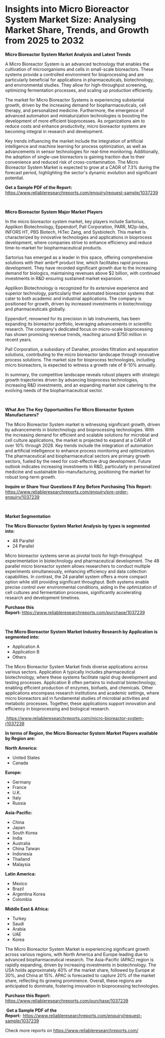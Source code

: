 <p><h1>Insights into Micro Bioreactor System Market Size: Analysing Market Share, Trends, and Growth from 2025 to 2032</h1></p><p><strong>Micro Bioreactor System Market Analysis and Latest Trends</strong></p>
<p><p>A Micro Bioreactor System is an advanced technology that enables the cultivation of microorganisms and cells in small-scale bioreactors. These systems provide a controlled environment for bioprocessing and are particularly beneficial for applications in pharmaceuticals, biotechnology, and environmental studies. They allow for high-throughput screening, optimizing fermentation processes, and scaling up production efficiently.</p><p>The market for Micro Bioreactor Systems is experiencing substantial growth, driven by the increasing demand for biopharmaceuticals, cell therapy, and personalized medicine. Furthermore, the emergence of advanced automation and miniaturization technologies is boosting the development of more efficient bioprocesses. As organizations aim to reduce costs and enhance productivity, micro bioreactor systems are becoming integral in research and development.</p><p>Key trends influencing the market include the integration of artificial intelligence and machine learning for process optimization, as well as advancements in sensor technologies for real-time monitoring. Additionally, the adoption of single-use bioreactors is gaining traction due to their convenience and reduced risk of cross-contamination. The Micro Bioreactor System Market is expected to grow at a CAGR of 7.3% during the forecast period, highlighting the sector's dynamic evolution and significant potential.</p></p>
<p><strong>Get a Sample PDF of the Report:&nbsp;</strong> <a href="https://www.reliableresearchreports.com/enquiry/request-sample/1037239?utm_campaign=3012&utm_medium=2&utm_source=Github&utm_content=ia&utm_term=21032025&utm_id=micro-bioreactor-system">https://www.reliableresearchreports.com/enquiry/request-sample/1037239</a></p>
<p>&nbsp;</p>
<p><strong>Micro Bioreactor System Major Market Players</strong></p>
<p><p>In the micro bioreactor system market, key players include Sartorius, Applikon Biotechnology, Eppendorf, Pall Corporation, PARR, M2p-labs, INFORS HT, PBS Biotech, HiTec Zang, and Sysbiotech. This market is characterized by innovative technologies and applications in bioprocess development, where companies strive to enhance efficiency and reduce time-to-market for biopharmaceutical products.</p><p>Sartorius has emerged as a leader in this space, offering comprehensive solutions with their ambr® product line, which facilitates rapid process development. They have recorded significant growth due to the increasing demand for biologics, maintaining revenues above $2 billion, with continued investments in R&D ensuring sustained market expansion.</p><p>Applikon Biotechnology is recognized for its extensive experience and superior technology, particularly their automated bioreactor systems that cater to both academic and industrial applications. The company is positioned for growth, driven by increased investments in biotechnology and pharmaceuticals globally.</p><p>Eppendorf, renowned for its precision in lab instruments, has been expanding its bioreactor portfolio, leveraging advancements in scientific research. The company's dedicated focus on micro-scale bioprocessing has shown promising revenue trends, reaching around $750 million in recent years.</p><p>Pall Corporation, a subsidiary of Danaher, provides filtration and separation solutions, contributing to the micro bioreactor landscape through innovative process solutions. The market size for bioprocess technologies, including micro bioreactors, is expected to witness a growth rate of 8-10% annually.</p><p>In summary, the competitive landscape reveals robust players with strategic growth trajectories driven by advancing bioprocess technologies, increasing R&D investments, and an expanding market size catering to the evolving needs of the biopharmaceutical sector.</p></p>
<p>&nbsp;</p>
<p><strong>What Are The Key Opportunities For Micro Bioreactor System Manufacturers?</strong></p>
<p><p>The Micro Bioreactor System market is witnessing significant growth, driven by advancements in biotechnology and bioprocessing technologies. With the increasing demand for efficient and scalable solutions for microbial and cell culture applications, the market is projected to expand at a CAGR of over 10% through 2028. Key trends include the integration of automation and artificial intelligence to enhance process monitoring and optimization. The pharmaceutical and biopharmaceutical sectors are primary growth sectors, fueled by the need for cost-effective drug development. Future outlook indicates increasing investments in R&D, particularly in personalized medicine and sustainable bio-manufacturing, positioning the market for robust long-term growth.</p></p>
<p><strong>Inquire or Share Your Questions If Any Before Purchasing This Report:</strong> <a href="https://www.reliableresearchreports.com/enquiry/pre-order-enquiry/1037239?utm_campaign=3012&utm_medium=2&utm_source=Github&utm_content=ia&utm_term=21032025&utm_id=micro-bioreactor-system">https://www.reliableresearchreports.com/enquiry/pre-order-enquiry/1037239</a></p>
<p>&nbsp;</p>
<p><strong>Market Segmentation</strong></p>
<p><strong>The Micro Bioreactor System Market Analysis by types is segmented into:</strong></p>
<p><ul><li>48 Parallel</li><li>24 Parallel</li></ul></p>
<p><p>Micro bioreactor systems serve as pivotal tools for high-throughput experimentation in biotechnology and pharmaceutical development. The 48 parallel micro bioreactor system allows researchers to conduct multiple experiments simultaneously, enhancing efficiency and data collection capabilities. In contrast, the 24 parallel system offers a more compact option while still providing significant throughput. Both systems enable precise control over environmental conditions, aiding in the optimization of cell cultures and fermentation processes, significantly accelerating research and development timelines.</p></p>
<p><strong>Purchase this Report:&nbsp;</strong><a href="https://www.reliableresearchreports.com/purchase/1037239?utm_campaign=3012&utm_medium=2&utm_source=Github&utm_content=ia&utm_term=21032025&utm_id=micro-bioreactor-system">https://www.reliableresearchreports.com/purchase/1037239</a></p>
<p>&nbsp;</p>
<p><strong>The Micro Bioreactor System Market Industry Research by Application is segmented into:</strong></p>
<p><ul><li>Application A</li><li>Application B</li><li>Others</li></ul></p>
<p><p>The Micro Bioreactor System Market finds diverse applications across various sectors. Application A typically includes pharmaceutical biotechnology, where these systems facilitate rapid drug development and testing processes. Application B often pertains to industrial biotechnology, enabling efficient production of enzymes, biofuels, and chemicals. Other applications encompass research institutions and academic settings, where micro bioreactors aid in fundamental studies of microbial activities and metabolic processes. Together, these applications support innovation and efficiency in bioprocessing and biological research.</p></p>
<p><a href="https://www.reliableresearchreports.com/micro-bioreactor-system-r1037239?utm_campaign=3012&utm_medium=2&utm_source=Github&utm_content=ia&utm_term=21032025&utm_id=micro-bioreactor-system">&nbsp;https://www.reliableresearchreports.com/micro-bioreactor-system-r1037239</a></p>
<p><strong>In terms of Region, the Micro Bioreactor System Market Players available by Region are:</strong></p>
<p>
    <p> <strong> North America: </strong>
        <ul>
            <li>United States</li>
            <li>Canada</li>
        </ul>
        </p> 
    <p> <strong> Europe: </strong>
        <ul>
            <li>Germany</li>
            <li>France</li>
            <li>U.K.</li>
            <li>Italy</li>
            <li>Russia</li>
        </ul>
        </p> 
    <p> <strong> Asia-Pacific: </strong>
        <ul>
            <li>China</li>
            <li>Japan</li>
            <li>South Korea</li>
            <li>India</li>
            <li>Australia</li>
            <li>China Taiwan</li>
            <li>Indonesia</li>
            <li>Thailand</li>
            <li>Malaysia</li>
        </ul>
        </p> 
    <p> <strong> Latin America: </strong>
        <ul>
            <li>Mexico</li>
            <li>Brazil</li>
            <li>Argentina Korea</li>
            <li>Colombia</li>
        </ul>
        </p> 
    <p> <strong> Middle East & Africa: </strong>
        <ul>
            <li>Turkey</li>
            <li>Saudi</li>
            <li>Arabia</li>
            <li>UAE</li>
            <li>Korea</li>
        </ul>
    </p>
    </p>
<p><p>The Micro Bioreactor System Market is experiencing significant growth across various regions, with North America and Europe leading due to advanced biopharmaceutical research. The Asia-Pacific (APAC) region is rapidly expanding, driven by increasing investments in biotechnology. The USA holds approximately 40% of the market share, followed by Europe at 30%, and China at 15%. APAC is forecasted to capture 20% of the market share, reflecting its growing prominence. Overall, these regions are anticipated to dominate, fostering innovation in bioprocessing technologies.</p></p>
<p><strong>Purchase this Report: </strong><a href="https://www.reliableresearchreports.com/purchase/1037239?utm_campaign=3012&utm_medium=2&utm_source=Github&utm_content=ia&utm_term=21032025&utm_id=micro-bioreactor-system">https://www.reliableresearchreports.com/purchase/1037239</a></p>
<p>&nbsp;<strong>Get a Sample PDF of the Report:&nbsp;&nbsp;</strong><a href="https://www.reliableresearchreports.com/enquiry/request-sample/1037239?utm_campaign=3012&utm_medium=2&utm_source=Github&utm_content=ia&utm_term=21032025&utm_id=micro-bioreactor-system">https://www.reliableresearchreports.com/enquiry/request-sample/1037239</a></p>
<p><strong></strong></p>
<p>Check more reports on <a href="https://www.reliableresearchreports.com/?utm_campaign=3012&utm_medium=2&utm_source=Github&utm_content=ia&utm_term=21032025&utm_id=micro-bioreactor-system">https://www.reliableresearchreports.com/</a></p>